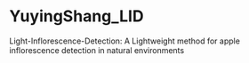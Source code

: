 # YuyingShang_LID
Light-Inflorescence-Detection: A Lightweight method for apple inflorescence detection in natural environments
